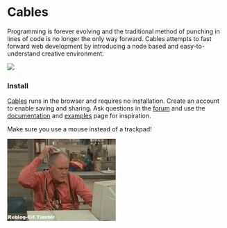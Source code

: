 # Cables

Programming is forever evolving and the traditional method of punching in lines of code is no longer the only way forward. Cables attempts to fast forward web development by introducing a node based and easy-to-understand creative environment.

![](https://cables.gl/landing/cables_code.png)

### Install

[Cables](https://cables.gl/home) runs in the browser and requires no installation. Create an account to enable saving and sharing. Ask questions in the [forum](https://forum.cables.gl/) and use the [documentation](https://cables.gl/docs/docs) and [examples](https://cables.gl/examples) page for inspiration.

Make sure you use a mouse instead of a trackpad!

![](../../../.gitbook/assets/giphy.webp)

